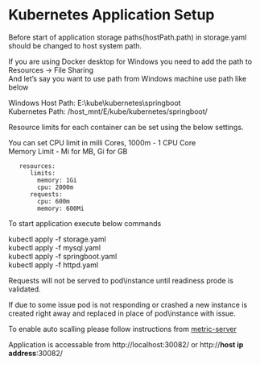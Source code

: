 # Kubernetes Application Setup  

Before start of application storage paths(hostPath.path) in storage.yaml should be changed to host system path.  

If you are using Docker desktop for Windows you need to add the path to Resources -> File Sharing  
And let’s say you want to use path from Windows machine use path like below  

Windows Host Path: E:\kube\kubernetes\springboot  
Kubernetes Path: /host_mnt/E/kube/kubernetes/springboot/  

Resource limits for each container can be set using the below settings.  

You can set CPU limit in milli Cores, 1000m - 1 CPU Core  
Memory Limit - Mi for MB, Gi for GB  

       resources:  
          limits:  
            memory: 1Gi  
            cpu: 2000m  
          requests:  
            cpu: 600m  
            memory: 600Mi  

			
To start application execute below commands  

kubectl apply -f storage.yaml  
kubectl apply -f mysql.yaml  
kubectl apply -f springboot.yaml  
kubectl apply -f httpd.yaml  

Requests will not be served to pod\instance until readiness prode is validated.

If due to some issue pod is not responding or crashed a new instance is created right away and replaced in place of pod\instance with issue.

To enable auto scalling please follow instructions from [metric-server](https://github.com/karthiksurabathula/school/tree/master/kubernetes/metrics-server)

Application is accessable from http://localhost:30082/ or http://**host ip address**:30082/
